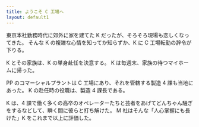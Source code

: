 ```yaml
---
title: ようこそ C 工場へ
layout: default1
---
```

東京本社勤務時代に郊外に家を建てた K だったが、そろそろ現場も恋しくなってきた。
そんな K の複雑な心情を知ってか知らずか、K に C 工場転勤の辞令が下りる。

K とその家族は、K の単身赴任を決意する。
K は毎週末、家族の待つマイホームに帰った。

PP のコマーシャルプラントは C 工場にあり、それを管轄する製造 4 課も当地にあった。
K の赴任時の役職は、製造 4 課長である。

K は、4 課で働く多くの高卒のオペレーターたちと芸者をあげてどんちゃん騒ぎをするなどして、瞬く間に彼らと打ち解けた。
M 社はそんな「人心掌握にも長けた」K をこれまで以上に評価した。
